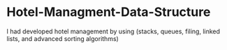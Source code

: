 # Hotel-Managment-Data-Structure
I had developed hotel management by using (stacks, queues, filing, linked lists, and advanced sorting algorithms)
